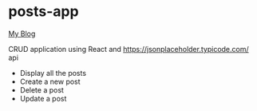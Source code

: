# posts-app


[My Blog]( https://taguhika.github.io/posts-app/)

CRUD application using React and https://jsonplaceholder.typicode.com/ api

* Display all the posts
* Create a new post
* Delete a post
* Update a post




